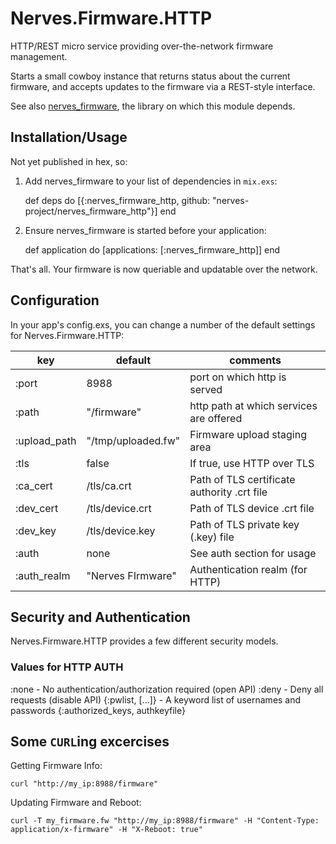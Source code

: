 # Nerves.Firmware.HTTP

HTTP/REST micro service providing over-the-network firmware management.

Starts a small cowboy instance that returns status about the
current firmware, and accepts updates to the firmware via a REST-style interface.

See also [nerves_firmware](https://github.com/nerves-project/nerves_firmware), the library
on which this module depends.

## Installation/Usage

Not yet published in hex, so:

  1. Add nerves_firmware to your list of dependencies in `mix.exs`:

        def deps do
          [{:nerves_firmware_http, github: "nerves-project/nerves_firmware_http"}]
        end

  2. Ensure nerves_firmware is started before your application:

        def application do
          [applications: [:nerves_firmware_http]]
        end

That's all.  Your firmware is now queriable and updatable over the network.

## Configuration

In your app's config.exs, you can change a number of the default settings
for Nerves.Firmware.HTTP:

| key          | default            | comments                                    |
|--------------|--------------------|---------------------------------------------|
| :port        | 8988               | port on which http is served                |
| :path        | "/firmware"        | http path at which services are offered     |
| :upload_path | "/tmp/uploaded.fw" | Firmware upload staging area                |
| :tls         | false              | If true, use HTTP over TLS                  |
| :ca_cert     | /tls/ca.crt        | Path of TLS certificate authority .crt file |
| :dev_cert    | /tls/device.crt    | Path of TLS device .crt file                |
| :dev_key     | /tls/device.key    | Path of TLS private key (.key) file         |
| :auth        | none               | See auth section for usage                  |
| :auth_realm  | "Nerves FIrmware"  | Authentication realm (for HTTP)              |

## Security and Authentication 

Nerves.Firmware.HTTP provides a few different security models.

### Values for HTTP AUTH

:none - No authentication/authorization required (open API)
:deny - Deny all requests (disable API)
{:pwlist, [...]} - A keyword list of usernames and passwords
{:authorized_keys, authkeyfile}

## Some `CURL`ing excercises

Getting Firmware Info:

    curl "http://my_ip:8988/firmware"

Updating Firmware and Reboot:

    curl -T my_firmware.fw "http://my_ip:8988/firmware" -H "Content-Type: application/x-firmware" -H "X-Reboot: true"

